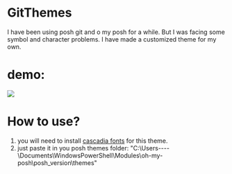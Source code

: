 # GitThemes
I have been using posh git and o my posh for a while. But I was facing some symbol and character  problems. I have made a customized theme for my own. 
# demo:
<img src= "/fig/git" theme demo.jpg>

# How to use?
1. you will need to install <a href="https://github.com/microsoft/cascadia-code/releases">cascadia fonts</a> for this theme.
2. just paste it in you posh themes folder:
"C:\Users\----\Documents\WindowsPowerShell\Modules\oh-my-posh\posh_version\themes"


